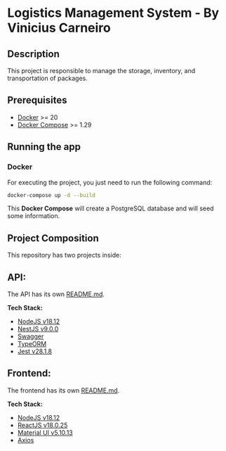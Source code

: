 
# Logistics Management System - By Vinicius Carneiro

## Description

This project is responsible to manage the storage, inventory, and transportation of packages.

## Prerequisites

- [Docker](https://docs.docker.com/get-docker/) >= 20
- [Docker Compose](https://docs.docker.com/compose/install/) >= 1.29

## Running the app

### Docker
For executing the project, you just need to run the following command:
```bash
docker-compose up -d --build
```
This **Docker Compose** will create a PostgreSQL database and will seed some information.

## Project Composition

This repository has two projects inside:

## API:

The API has its own [README.md](https://github.com/vgc-carneiro/oktara-logistics-management/tree/master/api).

**Tech Stack:**
- [NodeJS v18.12](https://nodejs.org/dist/latest-v18.x/docs/api/)
- [NestJS v9.0.0](https://docs.nestjs.com/)
- [Swagger](https://docs.nestjs.com/openapi/introduction)
- [TypeORM](https://docs.nestjs.com/recipes/sql-typeorm)
- [Jest v28.1.8](https://jestjs.io/docs/28.x/getting-started)

## Frontend:

The frontend has its own [README.md](https://github.com/vgc-carneiro/oktara-logistics-management/tree/master/web-logistics).

**Tech Stack:**
- [NodeJS v18.12](https://nodejs.org/dist/latest-v18.x/docs/api/)
- [ReactJS v18.0.25](https://reactjs.org/docs/getting-started.html)
- [Material UI v5.10.13](https://mui.com/pt/material-ui/getting-started/overview/)
- [Axios](https://axios-http.com/docs/intro)